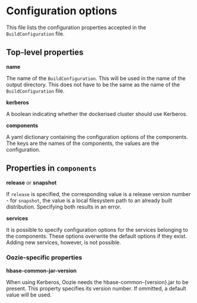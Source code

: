# Configuration options

This file  lists the configuration properties accepted in the `BuildConfiguration` file.

## Top-level properties
__name__

The name of the `BuildConfiguration`. This will be used in the name of the output directory. This does not have to be
the same as the name of the `BuildConfiguration` file.

__kerberos__

A boolean indicating whether the dockerised cluster should use Kerberos.

__components__

A yaml dictionary containing the configuration options of the components. The keys are the names of the components, the
values are the configuration.

## Properties in `components`
__release__ or __snapshot__

If `release` is specified, the corresponding value is a release version number - for `snapshot`, the value is a local
filesystem path to an already built distribution. Specifying both results in an error.

__services__

It is possible to specify configuration options for the services belonging to the components. These options overwrite
the default options if they exist. Adding new services, however, is not possible.

### Oozie-specific properties

__hbase-common-jar-version__

When using Kerberos, Oozie needs the hbase-common-{version}.jar to be present. This property specifies its version
number. If ommitted, a default value will be used.

